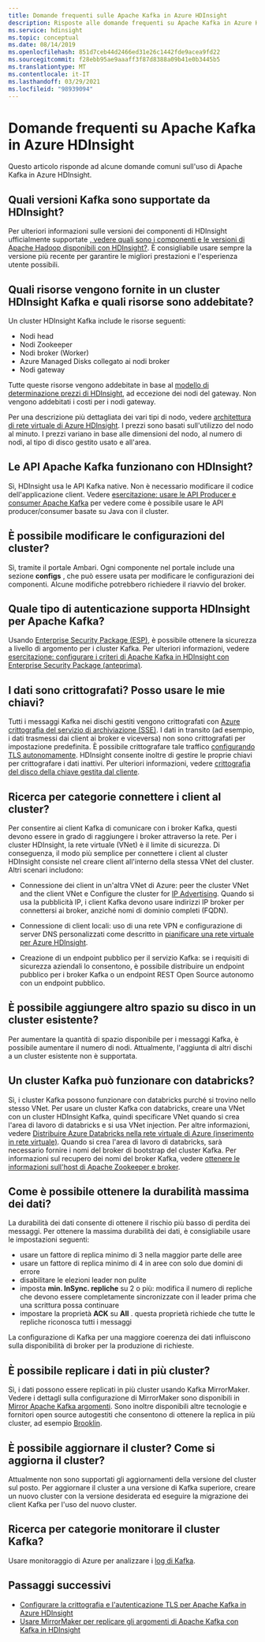 ```yaml
---
title: Domande frequenti sulle Apache Kafka in Azure HDInsight
description: Risposte alle domande frequenti su Apache Kafka in Azure HDInsight, un servizio cloud Hadoop gestito.
ms.service: hdinsight
ms.topic: conceptual
ms.date: 08/14/2019
ms.openlocfilehash: 851d7ceb44d2466ed31e26c1442fde9acea9fd22
ms.sourcegitcommit: f28ebb95ae9aaaff3f87d8388a09b41e0b3445b5
ms.translationtype: MT
ms.contentlocale: it-IT
ms.lasthandoff: 03/29/2021
ms.locfileid: "98939094"
---
```

# <a name="frequently-asked-questions-about-apache-kafka-in-azure-hdinsight"></a>Domande frequenti su Apache Kafka in Azure HDInsight

Questo articolo risponde ad alcune domande comuni sull'uso di Apache Kafka in Azure HDInsight.

## <a name="what-kafka-versions-are-supported-by-hdinsight"></a>Quali versioni Kafka sono supportate da HDInsight?

Per ulteriori informazioni sulle versioni dei componenti di HDInsight ufficialmente supportate [, vedere quali sono i componenti e le versioni di Apache Hadoop disponibili con HDInsight?](../hdinsight-component-versioning.md#supported-hdinsight-versions). È consigliabile usare sempre la versione più recente per garantire le migliori prestazioni e l'esperienza utente possibili.

## <a name="what-resources-are-provided-in-an-hdinsight-kafka-cluster-and-what-resources-am-i-charged-for"></a>Quali risorse vengono fornite in un cluster HDInsight Kafka e quali risorse sono addebitate?

Un cluster HDInsight Kafka include le risorse seguenti:

* Nodi head
* Nodi Zookeeper
* Nodi broker (Worker) 
* Azure Managed Disks collegato ai nodi broker
* Nodi gateway

Tutte queste risorse vengono addebitate in base al [modello di determinazione prezzi di HDInsight](https://azure.microsoft.com/pricing/details/hdinsight/), ad eccezione dei nodi del gateway. Non vengono addebitati i costi per i nodi gateway.

Per una descrizione più dettagliata dei vari tipi di nodo, vedere [architettura di rete virtuale di Azure HDInsight](../hdinsight-virtual-network-architecture.md). I prezzi sono basati sull'utilizzo del nodo al minuto. I prezzi variano in base alle dimensioni del nodo, al numero di nodi, al tipo di disco gestito usato e all'area.

## <a name="do-apache-kafka-apis-work-with-hdinsight"></a>Le API Apache Kafka funzionano con HDInsight?

Sì, HDInsight usa le API Kafka native. Non è necessario modificare il codice dell'applicazione client. Vedere [esercitazione: usare le API Producer e consumer Apache Kafka](./apache-kafka-producer-consumer-api.md) per vedere come è possibile usare le API producer/consumer basate su Java con il cluster.

## <a name="can-i-change-cluster-configurations"></a>È possibile modificare le configurazioni del cluster?

Sì, tramite il portale Ambari. Ogni componente nel portale include una sezione **configs** , che può essere usata per modificare le configurazioni dei componenti. Alcune modifiche potrebbero richiedere il riavvio del broker.

## <a name="what-type-of-authentication-does-hdinsight-support-for-apache-kafka"></a>Quale tipo di autenticazione supporta HDInsight per Apache Kafka?

Usando [Enterprise Security Package (ESP)](../domain-joined/apache-domain-joined-architecture.md), è possibile ottenere la sicurezza a livello di argomento per i cluster Kafka. Per ulteriori informazioni, vedere [esercitazione: configurare i criteri di Apache Kafka in HDInsight con Enterprise Security Package (anteprima)](../domain-joined/apache-domain-joined-run-kafka.md).

## <a name="is-my-data-encrypted-can-i-use-my-own-keys"></a>I dati sono crittografati? Posso usare le mie chiavi?

Tutti i messaggi Kafka nei dischi gestiti vengono crittografati con [Azure crittografia del servizio di archiviazione (SSE)](../../storage/common/storage-service-encryption.md). I dati in transito (ad esempio, i dati trasmessi dai client ai broker e viceversa) non sono crittografati per impostazione predefinita. È possibile crittografare tale traffico [configurando TLS autonomamente](./apache-kafka-ssl-encryption-authentication.md). HDInsight consente inoltre di gestire le proprie chiavi per crittografare i dati inattivi. Per ulteriori informazioni, vedere [crittografia del disco della chiave gestita dal cliente](../disk-encryption.md).

## <a name="how-do-i-connect-clients-to-my-cluster"></a>Ricerca per categorie connettere i client al cluster?

Per consentire ai client Kafka di comunicare con i broker Kafka, questi devono essere in grado di raggiungere i broker attraverso la rete. Per i cluster HDInsight, la rete virtuale (VNet) è il limite di sicurezza. Di conseguenza, il modo più semplice per connettere i client al cluster HDInsight consiste nel creare client all'interno della stessa VNet del cluster. Altri scenari includono:

* Connessione dei client in un'altra VNet di Azure: peer the cluster VNet and the client VNet e Configure the cluster for [IP Advertising](apache-kafka-connect-vpn-gateway.md#configure-kafka-for-ip-advertising). Quando si usa la pubblicità IP, i client Kafka devono usare indirizzi IP broker per connettersi ai broker, anziché nomi di dominio completi (FQDN).

* Connessione di client locali: uso di una rete VPN e configurazione di server DNS personalizzati come descritto in [pianificare una rete virtuale per Azure HDInsight](../hdinsight-plan-virtual-network-deployment.md).

* Creazione di un endpoint pubblico per il servizio Kafka: se i requisiti di sicurezza aziendali lo consentono, è possibile distribuire un endpoint pubblico per i broker Kafka o un endpoint REST Open Source autonomo con un endpoint pubblico.

## <a name="can-i-add-more-disk-space-on-an-existing-cluster"></a>È possibile aggiungere altro spazio su disco in un cluster esistente?

Per aumentare la quantità di spazio disponibile per i messaggi Kafka, è possibile aumentare il numero di nodi. Attualmente, l'aggiunta di altri dischi a un cluster esistente non è supportata.

## <a name="can-a-kafka-cluster-work-with-databricks"></a>Un cluster Kafka può funzionare con databricks? 

Sì, i cluster Kafka possono funzionare con databricks purché si trovino nello stesso VNet. Per usare un cluster Kafka con databricks, creare una VNet con un cluster HDInsight Kafka, quindi specificare VNet quando si crea l'area di lavoro di databricks e si usa VNet injection. Per altre informazioni, vedere [Distribuire Azure Databricks nella rete virtuale di Azure (inserimento in rete virtuale)](/azure/databricks/administration-guide/cloud-configurations/azure/vnet-inject). Quando si crea l'area di lavoro di databricks, sarà necessario fornire i nomi del broker di bootstrap del cluster Kafka. Per informazioni sul recupero dei nomi del broker Kafka, vedere [ottenere le informazioni sull'host di Apache Zookeeper e broker](./apache-kafka-get-started.md#getkafkainfo).

## <a name="how-can-i-have-maximum-data-durability"></a>Come è possibile ottenere la durabilità massima dei dati?

La durabilità dei dati consente di ottenere il rischio più basso di perdita dei messaggi. Per ottenere la massima durabilità dei dati, è consigliabile usare le impostazioni seguenti:

* usare un fattore di replica minimo di 3 nella maggior parte delle aree
* usare un fattore di replica minimo di 4 in aree con solo due domini di errore
* disabilitare le elezioni leader non pulite
* imposta **min. InSync. repliche** su 2 o più: modifica il numero di repliche che devono essere completamente sincronizzate con il leader prima che una scrittura possa continuare
* impostare la proprietà **ACK** su **All** . questa proprietà richiede che tutte le repliche riconosca tutti i messaggi

La configurazione di Kafka per una maggiore coerenza dei dati influiscono sulla disponibilità di broker per la produzione di richieste.

## <a name="can-i-replicate-my-data-to-multiple-clusters"></a>È possibile replicare i dati in più cluster?

Sì, i dati possono essere replicati in più cluster usando Kafka MirrorMaker. Vedere i dettagli sulla configurazione di MirrorMaker sono disponibili in [Mirror Apache Kafka argomenti](apache-kafka-mirroring.md). Sono inoltre disponibili altre tecnologie e fornitori open source autogestiti che consentono di ottenere la replica in più cluster, ad esempio [Brooklin](https://github.com/linkedin/Brooklin/).

## <a name="can-i-upgrade-my-cluster-how-should-i-upgrade-my-cluster"></a>È possibile aggiornare il cluster? Come si aggiorna il cluster?

Attualmente non sono supportati gli aggiornamenti della versione del cluster sul posto. Per aggiornare il cluster a una versione di Kafka superiore, creare un nuovo cluster con la versione desiderata ed eseguire la migrazione dei client Kafka per l'uso del nuovo cluster.

## <a name="how-do-i-monitor-my-kafka-cluster"></a>Ricerca per categorie monitorare il cluster Kafka?

Usare monitoraggio di Azure per analizzare i [log di Kafka](./apache-kafka-log-analytics-operations-management.md).

## <a name="next-steps"></a>Passaggi successivi

* [Configurare la crittografia e l'autenticazione TLS per Apache Kafka in Azure HDInsight](./apache-kafka-ssl-encryption-authentication.md)
* [Usare MirrorMaker per replicare gli argomenti di Apache Kafka con Kafka in HDInsight](./apache-kafka-mirroring.md)
